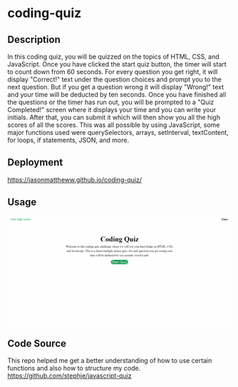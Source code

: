 # coding-quiz

## Description

In this coding quiz, you will be quizzed on the topics of HTML, CSS, and JavaScript. Once you have clicked the start quiz button, the timer will start to count down from 60 seconds. For every question you get right, it will display "Correct!" text under the question choices and prompt you to the next question. But if you get a question wrong it will display "Wrong!" text and your time will be deducted by ten seconds. Once you have finished all the questions or the timer has run out, you will be prompted to a "Quiz Completed!" screen where it displays your time and you can write your initials. After that, you can submit it which will then show you all the high scores of all the scores. This was all possible by using JavaScript, some major functions used were querySelectors, arrays, setInterval, textContent, for loops, if statements, JSON, and more.

## Deployment

https://jasonmattheww.github.io/coding-quiz/

## Usage

![Getting Started](./assets/images/coding-quiz-demo.gif)

## Code Source

This repo helped me get a better understanding of how to use certain functions and also how to structure my code.
https://github.com/stephje/javascript-quiz
